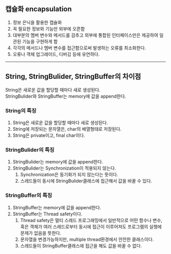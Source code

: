 ## 캡슐화 encapsulation
1. 정보 은닉을 활용한 캡슐화
2. 꼭 필요한 정보와 기능만 외부에 오픈함
3. 대부분의 멤버 변수와 메서드를 감추고 외부에 통합된 인터페이스만은 제공하여 일관된 기능을 구현하게 함
4. 각각의 메서드나 멤버 변수를 접근함으로써 발생하는 오류를 최소화한다.
5. 오류나 객체 업그레이드, 디버깅 등에 유연하다.

<hr/>

## String, StringBulider, StringBuffer의 차이점  
String은 새로운 값을 할당할 때마다 새로 생성된다.  
StringBulider와 StringBuffer는 memory에 값을 append한다.
### String의 특징
1. String은 새로운 값을 할당할 때마다 새로 생성된다.
2. String에 저장되는 문자열은, char의 배열형태로 저장된다.
3. String은 private이고, final char이다.

### StringBulider의 특징
1. StringBulider는 memory에 값을 append한다.
2. StringBulider는 Synchronization이 적용되지 않는다.
   1. Synchronization은 동기화가 되지 않는다는 뜻이다.
   2. 스레드들이 동시에 StringBulider클래스에 접근해서 값을 바꿀 수 있다.
   
### StringBuffer의 특징
1. StringBuffer는 memory에 값을 append한다.
2. StringBuffer는 Thread safety이다.
   1. Thread safety은 멀티 스레드 프로그래밍에서 일반적으로 어떤 함수나 변수, 혹은 객체가 여러 스레드로부터 동시에 접근이 이루어져도 프로그램의 실행에 문제가 없음을 뜻한다.
   2. 문자열을 변경가능하지만, multiple thread환경에서 안전한 클래스이다.
   3. 스레드들이 StringBuffer클래스에 접근을 해도 값을 바꿀 수 없다.